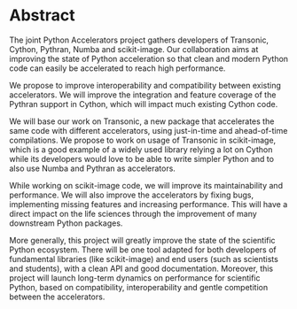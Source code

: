 # Abstract

The joint Python Accelerators project gathers developers of Transonic, Cython,
Pythran, Numba and scikit-image. Our collaboration aims at improving the state
of Python acceleration so that clean and modern Python code can easily be
accelerated to reach high performance.

We propose to improve interoperability and compatibility between existing
accelerators. We will improve the integration and feature coverage of the
Pythran support in Cython, which will impact much existing Cython code.

We will base our work on Transonic, a new package that accelerates
the same code with different accelerators, using just-in-time and ahead-of-time
compilations. We propose to work on usage of Transonic in scikit-image,
which is a good example of a widely used library relying a lot on Cython while
its developers would love to be able to write simpler Python and to also use
Numba and Pythran as accelerators.

While working on scikit-image code, we will improve its maintainability and
performance. We will also improve the accelerators by fixing bugs, implementing
missing features and increasing performance. This will have a direct impact on
the life sciences through the improvement of many downstream Python packages.

More generally, this project will greatly improve the state of the scientific
Python ecosystem. There will be one tool adapted for both developers of
fundamental libraries (like scikit-image) and end users (such as scientists and
students), with a clean API and good documentation. Moreover, this project will
launch long-term dynamics on performance for scientific Python, based on
compatibility, interoperability and gentle competition between the
accelerators.

